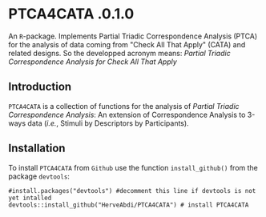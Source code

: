 # PTCA4CATA .0.1.0

An  `R`-package. Implements Partial Triadic Correspondence Analysis (PTCA)
for the analysis of data coming from "Check All That Apply" (CATA) and related designs.
So the developped acronym means:
*Partial Triadic Correspondence Analysis for Check All That Apply*


## Introduction

`PTCA4CATA` is a collection of  functions for the analysis of *Partial Triadic Correspondence Analysis*: An extension of Correspondence Analysis to 3-ways data (*i.e.*, Stimuli by Descriptors by Participants). 

## Installation

To install `PTCA4CATA` from `Github` use the function `install_github()`  from the package `devtools`:

```{r}
#install.packages("devtools") #decomment this line if devtools is not yet intalled
devtools::install_github("HerveAbdi/PTCA4CATA") # install PTCA4CATA
```


